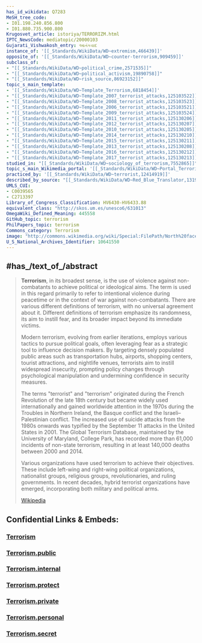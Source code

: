 ```yaml
---
has_id_wikidata: Q7283
MeSH_tree_code:
- I01.198.240.856.800
- I01.880.735.900.800
Krugosvet_article: istoriya/TERRORIZM.html
IPTC_NewsCode: mediatopic/20000103
Gujarati_Vishwakosh_entry: આતંકવાદ
instance_of: '[[_Standards/WikiData/WD~extremism,466439]]'
opposite_of: '[[_Standards/WikiData/WD~counter-terrorism,909459]]'
subclass_of:
- "[[_Standards/WikiData/WD~political_crime,2571535]]"
- "[[_Standards/WikiData/WD~political_activism,19890758]]"
- "[[_Standards/WikiData/WD~risk_source,86923152]]"
topic_s_main_template:
- '[[_Standards/WikiData/WD~Template_Terrorism,6818454]]'
- "[[_Standards/WikiData/WD~Template_2007_terrorist_attacks,125103522]]"
- "[[_Standards/WikiData/WD~Template_2008_terrorist_attacks,125103523]]"
- "[[_Standards/WikiData/WD~Template_2006_terrorist_attacks,125103521]]"
- "[[_Standards/WikiData/WD~Template_2009_terrorist_attacks,125103524]]"
- "[[_Standards/WikiData/WD~Template_2011_terrorist_attacks,125130206]]"
- "[[_Standards/WikiData/WD~Template_2012_terrorist_attacks,125130207]]"
- "[[_Standards/WikiData/WD~Template_2010_terrorist_attacks,125130205]]"
- "[[_Standards/WikiData/WD~Template_2014_terrorist_attacks,125130210]]"
- "[[_Standards/WikiData/WD~Template_2015_terrorist_attacks,125130211]]"
- "[[_Standards/WikiData/WD~Template_2013_terrorist_attacks,125130208]]"
- "[[_Standards/WikiData/WD~Template_2016_terrorist_attacks,125130212]]"
- "[[_Standards/WikiData/WD~Template_2017_terrorist_attacks,125130213]]"
studied_in: "[[_Standards/WikiData/WD~sociology_of_terrorism,7552865]]"
topic_s_main_Wikimedia_portal: '[[_Standards/WikiData/WD~Portal_Terrorism,11215268]]'
practiced_by: '[[_Standards/WikiData/WD~terrorist,12414919]]'
described_by_source: "[[_Standards/WikiData/WD~Red_Blue_Translator,131935072]]"
UMLS_CUI:
- C0039565
- C2713397
Library_of_Congress_Classification: HV6430-HV6433.88
equivalent_class: "http://skos.um.es/unesco6/631013"
OmegaWiki_Defined_Meaning: 445558
GitHub_topic: terrorism
PhilPapers_topic: terrorism
Commons_category: Terrorism
image: "http://commons.wikimedia.org/wiki/Special:FilePath/North%20face%20south%20tower%20after%20plane%20strike%209-11.jpg"
U_S_National_Archives_Identifier: 10641550
---
```


## #has_/text_of_/abstract 

> **Terrorism**, in its broadest sense, is the use of violence against non-combatants to achieve political or ideological aims. The term is used in this regard primarily to refer to intentional violence during peacetime or in the context of war against non-combatants. There are various different definitions of terrorism, with no universal agreement about it. Different definitions of terrorism emphasize its randomness, its aim to instill fear, and its broader impact beyond its immediate victims.
>
> Modern terrorism, evolving from earlier iterations, employs various tactics to pursue political goals, often leveraging fear as a strategic tool to influence decision makers. By targeting densely populated public areas such as transportation hubs, airports, shopping centers, tourist attractions, and nightlife venues, terrorists aim to instill widespread insecurity, prompting policy changes through psychological manipulation and undermining confidence in security measures.
>
> The terms "terrorist" and "terrorism" originated during the French Revolution of the late 18th century but became widely used internationally and gained worldwide attention in the 1970s during the Troubles in Northern Ireland, the Basque conflict and the Israeli–Palestinian conflict. The increased use of suicide attacks from the 1980s onwards was typified by the September 11 attacks in the United States in 2001. The Global Terrorism Database, maintained by the University of Maryland, College Park, has recorded more than 61,000 incidents of non-state terrorism, resulting in at least 140,000 deaths between 2000 and 2014.
>
> Various organizations have used terrorism to achieve their objectives. These include left-wing and right-wing political organizations, nationalist groups, religious groups, revolutionaries, and ruling governments. In recent decades, hybrid terrorist organizations have emerged, incorporating both military and political arms.
>
> [Wikipedia](https://en.wikipedia.org/wiki/Terrorism)


## Confidential Links & Embeds: 

### [Terrorism](/_Standards/bio/Society/Military/War/Terrorism.md) 

### [Terrorism.public](/_public/bio/Society/Military/War/Terrorism.public.md) 

### [Terrorism.internal](/_internal/bio/Society/Military/War/Terrorism.internal.md) 

### [Terrorism.protect](/_protect/bio/Society/Military/War/Terrorism.protect.md) 

### [Terrorism.private](/_private/bio/Society/Military/War/Terrorism.private.md) 

### [Terrorism.personal](/_personal/bio/Society/Military/War/Terrorism.personal.md) 

### [Terrorism.secret](/_secret/bio/Society/Military/War/Terrorism.secret.md)

